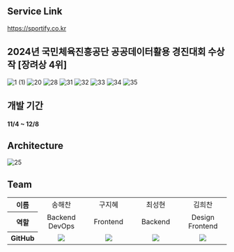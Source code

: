 ## Service Link
https://sportify.co.kr

## 2024년 국민체육진흥공단 공공데이터활용 경진대회 수상작 [장려상 4위]
![1 (1)](https://github.com/user-attachments/assets/6c3bf130-05ee-4f83-8e9d-880fd775c12f)
![20](https://github.com/user-attachments/assets/b68bef1a-7e17-4166-a56a-a223555b6fd3)
![28](https://github.com/user-attachments/assets/d724320b-7486-4db5-932c-4d242dd8b898)
![31](https://github.com/user-attachments/assets/f5ae3d3e-f3b5-4b8d-8bcc-776bdb1bd637)
![32](https://github.com/user-attachments/assets/278b5437-d842-4090-8f27-cb3f432603cc)
![33](https://github.com/user-attachments/assets/e7a784e7-6a97-4240-8549-ab76fd1edcf5)
![34](https://github.com/user-attachments/assets/5a2353e6-fbac-43cd-a5e5-af6ac7916f87)
![35](https://github.com/user-attachments/assets/bb26b124-1ad9-4630-b257-264617d3af28)

## 개발 기간

#### 11/4 ~ 12/8

## Architecture
![25](https://github.com/user-attachments/assets/fcc1be08-f308-4f3e-8355-7ad34b66d90e)

## Team

<table width="950">
    <thead>
    </thead>
    <tbody>
    <tr>
        <th>이름</th>
        <td width="100" align="center">송해찬</td>
        <td width="100" align="center">구지혜</td>
        <td width="100" align="center">최성현</td>
        <td width="100" align="center">김희찬</td>
    </tr>
    <tr>
        <th>역할</th>
        <td width="150" align="center">
            Backend <br> DevOps 
        </td>
        <td width="150" align="center">
            Frontend
        </td>
        <td width="150" align="center">
            Backend
        </td>
        <td width="150" align="center">
            Design <br> Frontend
        </td>
    </tr>
    <tr>
        <th>GitHub</th>
        <td width="100" align="center">
            <a href="https://github.com/songhaechan">
                <img src="http://img.shields.io/badge/songhaechan-green?style=social&logo=github"/>
            </a>
        </td>
        <td width="100" align="center">
            <a href="https://github.com/jihye9549">
                <img src="http://img.shields.io/badge/jihye9549-green?style=social&logo=github"/>
            </a>
        </td>
        <td width="100" align="center">
            <a href="https://github.com/froggy-hyun">
                <img src="http://img.shields.io/badge/froggyhyun-green?style=social&logo=github"/>
            </a>
        </td>
        <td width="100" align="center">
            <a href="https://github.com/76Dosu">
                <img src="http://img.shields.io/badge/76Dosu-green?style=social&logo=github"/>
            </a>
        </td>
    </tr>
    </tbody>
</table>
<br>
